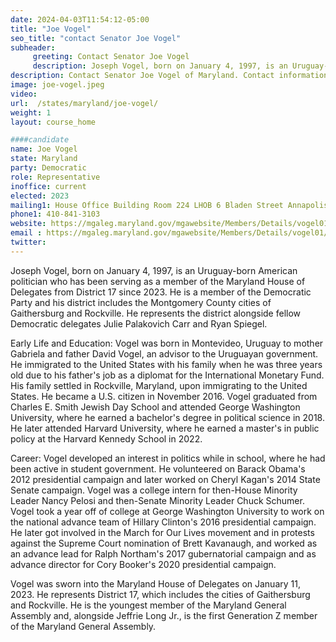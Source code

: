 ```yaml
---
date: 2024-04-03T11:54:12-05:00
title: "Joe Vogel"
seo_title: "contact Senator Joe Vogel"
subheader:
     greeting: Contact Senator Joe Vogel
     description: Joseph Vogel, born on January 4, 1997, is an Uruguay-born American politician who has been serving as a member of the Maryland House of Delegates from District 17 since 2023. He is a member of the Democratic Party and his district includes the Montgomery County cities of Gaithersburg and Rockville.
description: Contact Senator Joe Vogel of Maryland. Contact information for Joe Vogel includes email address, phone number, and mailing address.
image: joe-vogel.jpeg
video:
url:  /states/maryland/joe-vogel/
weight: 1
layout: course_home

####candidate
name: Joe Vogel
state: Maryland
party: Democratic
role: Representative
inoffice: current
elected: 2023
mailing1: House Office Building Room 224 LHOB 6 Bladen Street Annapolis, MD 21401
phone1: 410-841-3103
website: https://mgaleg.maryland.gov/mgawebsite/Members/Details/vogel01/
email : https://mgaleg.maryland.gov/mgawebsite/Members/Details/vogel01/
twitter:
---
```


Joseph Vogel, born on January 4, 1997, is an Uruguay-born American politician who has been serving as a member of the Maryland House of Delegates from District 17 since 2023. He is a member of the Democratic Party and his district includes the Montgomery County cities of Gaithersburg and Rockville. He represents the district alongside fellow Democratic delegates Julie Palakovich Carr and Ryan Spiegel.

Early Life and Education:
Vogel was born in Montevideo, Uruguay to mother Gabriela and father David Vogel, an advisor to the Uruguayan government. He immigrated to the United States with his family when he was three years old due to his father's job as a diplomat for the International Monetary Fund. His family settled in Rockville, Maryland, upon immigrating to the United States. He became a U.S. citizen in November 2016. Vogel graduated from Charles E. Smith Jewish Day School and attended George Washington University, where he earned a bachelor's degree in political science in 2018. He later attended Harvard University, where he earned a master's in public policy at the Harvard Kennedy School in 2022.

Career:
Vogel developed an interest in politics while in school, where he had been active in student government. He volunteered on Barack Obama's 2012 presidential campaign and later worked on Cheryl Kagan's 2014 State Senate campaign. Vogel was a college intern for then-House Minority Leader Nancy Pelosi and then-Senate Minority Leader Chuck Schumer. Vogel took a year off of college at George Washington University to work on the national advance team of Hillary Clinton's 2016 presidential campaign. He later got involved in the March for Our Lives movement and in protests against the Supreme Court nomination of Brett Kavanaugh, and worked as an advance lead for Ralph Northam's 2017 gubernatorial campaign and as advance director for Cory Booker's 2020 presidential campaign.

Vogel was sworn into the Maryland House of Delegates on January 11, 2023. He represents District 17, which includes the cities of Gaithersburg and Rockville. He is the youngest member of the Maryland General Assembly and, alongside Jeffrie Long Jr., is the first Generation Z member of the Maryland General Assembly.

